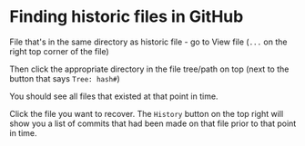# Finding historic files in GitHub

File that's in the same directory as historic file - go to View file (`...` on the right top corner of the file)

Then click the appropriate directory in the file tree/path on top (next to the button that says `Tree: hash#`)

You should see all files that existed at that point in time.

Click the file you want to recover. The `History` button on the top right will show you a list of commits that had been made on that file prior to that point in time.
